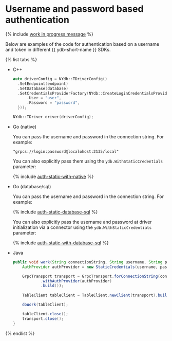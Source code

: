 # Username and password based authentication

{% include [work in progress message](_includes/addition.md) %}

Below are examples of the code for authentication based on a username and token in different {{ ydb-short-name }} SDKs.

{% list tabs %}

- C++

   ```c++
   auto driverConfig = NYdb::TDriverConfig()
     .SetEndpoint(endpoint)
     .SetDatabase(database)
     .SetCredentialsProviderFactory(NYdb::CreateLoginCredentialsProviderFactory({
         .User = "user",
         .Password = "password",
     }));

   NYdb::TDriver driver(driverConfig);
   ```

- Go (native)

   You can pass the username and password in the connection string. For example:

   ```shell
   "grpcs://login:password@localohost:2135/local"
   ```

   You can also explicitly pass them using the `ydb.WithStaticCredentials` parameter:

  {% include [auth-static-with-native](../../../../_includes/go/auth-static-with-native.md) %}

- Go (database/sql)

   You can pass the username and password in the connection string. For example:

  {% include [auth-static-database-sql](../../../../_includes/go/auth-static-database-sql.md) %}

   You can also explicitly pass the username and password at driver initialization via a connector using the `ydb.WithStaticCredentials` parameter:

  {% include [auth-static-with-database-sql](../../../../_includes/go/auth-static-with-database-sql.md) %}

- Java

  ```java
  public void work(String connectionString, String username, String password) {
      AuthProvider authProvider = new StaticCredentials(username, password);

      GrpcTransport transport = GrpcTransport.forConnectionString(connectionString)
              .withAuthProvider(authProvider)
              .build());
      
      TableClient tableClient = TableClient.newClient(transport).build();

      doWork(tableClient);

      tableClient.close();
      transport.close();
  }
  ```

{% endlist %}
